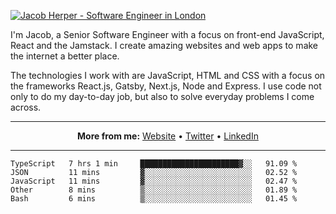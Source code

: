 [![Jacob Herper - Software Engineer in London](https://res.cloudinary.com/jacobherper/image/upload/v1595605963/github_banner.png)](https://herper.io/)

I'm Jacob, a Senior Software Engineer with a focus on front-end JavaScript, React and the Jamstack. I create amazing websites and web apps to make the internet a better place.

The technologies I work with are JavaScript, HTML and CSS with a focus on the frameworks React.js, Gatsby, Next.js, Node and Express. I use code not only to do my day-to-day job, but also to solve everyday problems I come across.

-----

<p align="center">
  <strong>More from me:</strong> 
  <a href="https://herper.io">Website</a> •
  <a href="https://twitter.com/intent/follow?screen_name=jakeherp&tw_p=followbutton">Twitter</a> •
  <a href="https://www.linkedin.com/in/jacobherper/">LinkedIn</a>
</p>

-----

<!--START_SECTION:waka-->
```text
TypeScript   7 hrs 1 min     ██████████████████████▓░░   91.09 % 
JSON         11 mins         ▓░░░░░░░░░░░░░░░░░░░░░░░░   02.52 % 
JavaScript   11 mins         ▓░░░░░░░░░░░░░░░░░░░░░░░░   02.47 % 
Other        8 mins          ▒░░░░░░░░░░░░░░░░░░░░░░░░   01.89 % 
Bash         6 mins          ▒░░░░░░░░░░░░░░░░░░░░░░░░   01.45 % 
```
<!--END_SECTION:waka-->
